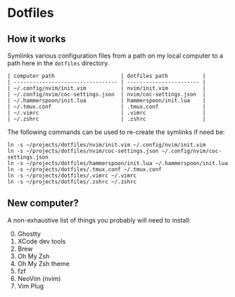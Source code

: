 # Dotfiles

## How it works

Symlinks various configuration files from a path on my local computer to a path
here in the `dotfiles` directory.

```
| computer path                     | dotfiles path           |
| --------------------------------- | ----------------------- |
| ~/.config/nvim/init.vim           | nvim/init.vim           |
| ~/.config/nvim/coc-settings.json  | nvim/coc-settings.json  |
| ~/.hammerspoon/init.lua           | hammerspoon/init.lua    |
| ~/.tmux.conf                      | .tmux.conf              |
| ~/.vimrc                          | .vimrc                  |
| ~/.zshrc                          | .zshrc                  |
```

The following commands can be used to re-create the symlinks if need be:

```
ln -s ~/projects/dotfiles/nvim/init.vim ~/.config/nvim/init.vim
ln -s ~/projects/dotfiles/nvim/coc-settings.json ~/.config/nvim/coc-settings.json
ln -s ~/projects/dotfiles/hammerspoon/init.lua ~/.hammerspoon/init.lua
ln -s ~/projects/dotfiles/.tmux.conf ~/.tmux.conf
ln -s ~/projects/dotfiles/.vimrc ~/.vimrc
ln -s ~/projects/dotfiles/.zshrc ~/.zshrc
```

## New computer?

A non-exhaustive list of things you probably will need to install:

0. Ghostty
1. XCode dev tools
2. Brew
3. Oh My Zsh
4. Oh My Zsh theme
5. fzf
6. NeoVim (nvim)
7. Vim Plug

